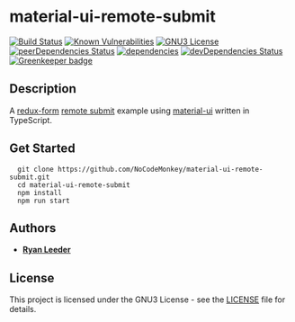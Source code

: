 # material-ui-remote-submit

[![Build Status][travis-image]][travis-url]
[![Known Vulnerabilities][snyk-image]][snyk-url]
[![GNU3 License](https://img.shields.io/github/license/sjtu-ai-go/libgoboard.svg)](https://github.com/sjtu-ai-go/libgoboard/blob/master/LICENSE)
[![peerDependencies Status](https://david-dm.org/NoCodeMonkey/material-ui-remote-submit/peer-status.svg)](https://david-dm.org/NoCodeMonkey/material-ui-remote-submit?type=peer)
[![dependencies](https://david-dm.org/NoCodeMonkey/material-ui-remote-submit.svg)](https://david-dm.org/NoCodeMonkey/material-ui-remote-submit)
[![devDependencies Status](https://david-dm.org/NoCodeMonkey/material-ui-remote-submit/dev-status.svg)](https://david-dm.org/NoCodeMonkey/material-ui-remote-submit?type=dev) [![Greenkeeper badge](https://badges.greenkeeper.io/NoCodeMonkey/material-ui-remote-submit.svg)](https://greenkeeper.io/)

## Description
A [redux-form](https://redux-form.com/) [remote submit](https://redux-form.com/7.4.2/examples/remotesubmit/) example using [material-ui](https://material-ui.com/) written in TypeScript.

## Get Started

```
  git clone https://github.com/NoCodeMonkey/material-ui-remote-submit.git
  cd material-ui-remote-submit
  npm install
  npm run start
```

## Authors

* **[Ryan Leeder](mailto:ryanleeder@gmail.com)** 

## License

This project is licensed under the GNU3 License - see the [LICENSE](LICENSE) file for details.

[travis-image]: https://img.shields.io/travis/NoCodeMonkey/material-ui-remote-submit/master.svg
[travis-url]: https://travis-ci.org/NoCodeMonkey/material-ui-remote-submit
[snyk-image]: https://snyk.io/test/github/NoCodeMonkey/material-ui-remote-submit/badge.svg
[snyk-url]: https://snyk.io/test/github/NoCodeMonkey/material-ui-remote-submit
